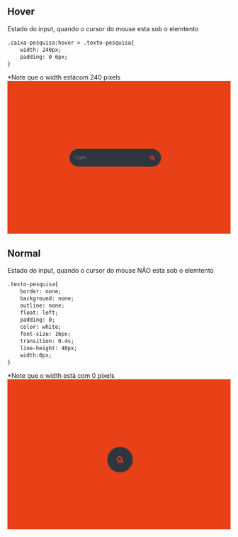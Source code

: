 ## Hover
Estado do input, quando o cursor do mouse esta sob o elemtento
```
.caixa-pesquisa:hover > .texto-pesquisa{
	width: 240px;
	padding: 0 6px;
}

```
*Note que o width estácom 240 pixels
![Hover on](https://github.com/neemiasRamos/Front-End/blob/master/caixa%20de%20pesquisa/hover-on.png)

## Normal
Estado do input, quando o cursor do mouse NÃO esta sob o elemtento
```
.texto-pesquisa{
	border: none;
	background: none;
	outline: none;
	float: left;
	padding: 0;
	color: white;
	font-size: 16px;
	transition: 0.4s;
	line-height: 40px;
	width:0px;
}

```

*Note que o width está com 0 pixels
![Hover on](https://github.com/neemiasRamos/Front-End/blob/master/caixa%20de%20pesquisa/hover-out.png)
